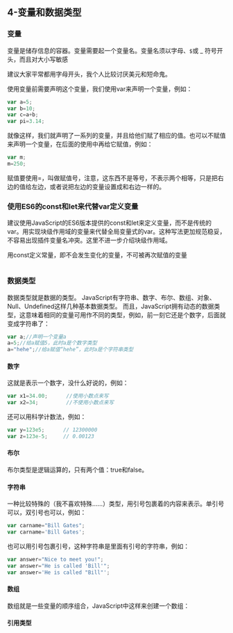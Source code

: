 ## 4-变量和数据类型

### 变量
变量是储存信息的容器。变量需要起一个变量名。变量名须以字母、```$```或 _ 符号开头，而且对大小写敏感

建议大家平常都用字母开头，我个人比较讨厌美元和短命鬼。

使用变量前需要声明这个变量，我们使用var来声明一个变量，例如：
``` js
var a=5;
var b=10;
var c=a+b;
var pi=3.14;
```

就像这样，我们就声明了一系列的变量，并且给他们赋了相应的值。也可以不赋值来声明一个变量，在后面的使用中再给它赋值，例如：
``` js
var m;
m=250;
```

赋值要使用=，叫做赋值号，注意，这东西不是等号，不表示两个相等，只是把右边的值给左边，或者说把左边的变量设置成和右边一样的。



### 使用ES6的const和let来代替var定义变量 <Badge text='进阶' />
建议使用JavaScript的ES6版本提供的const和let来定义变量，而不是传统的var。用实现块级作用域的变量来代替全局变量式的var。这种写法更加规范稳妥，不容易出现插件变量名冲突。这里不进一步介绍块级作用域。

用const定义常量，即不会发生变化的变量，不可被再次赋值的变量
``` js

```


### 数据类型
数据类型就是数据的类型。
JavaScript有字符串、数字、布尔、数组、对象、Null、Undefined这样几种基本数据类型。
而且，JavaScript拥有动态的数据类型，这意味着相同的变量可用作不同的类型，例如，前一刻它还是个数字，后面就变成字符串了：

``` js
var a;//声明一个变量a
a=5;//给a赋值5，此时a是个数字类型
a="hehe";//给a赋值“hehe”，此时a是个字符串类型
```

#### 数字
这就是表示一个数字，没什么好说的，例如：
``` js
var x1=34.00;      //使用小数点来写
var x2=34;         //不使用小数点来写
```

还可以用科学计数法，例如：
``` js
var y=123e5;      // 12300000
var z=123e-5;     // 0.00123
```

#### 布尔
布尔类型是逻辑运算的，只有两个值：true和false。


#### 字符串
一种比较特殊的（我不喜欢特殊……）类型，用引号包裹着的内容来表示。单引号可以，双引号也可以，例如：
``` js
var carname="Bill Gates";
var carname='Bill Gates';
```

也可以用引号包裹引号，这种字符串是里面有引号的字符串，例如：
``` js
var answer="Nice to meet you!";
var answer="He is called 'Bill'";
var answer='He is called "Bill"';
```

#### 数组
数组就是一些变量的顺序组合，JavaScript中这样来创建一个数组：




#### 引用类型 <Badge text='进阶' />

